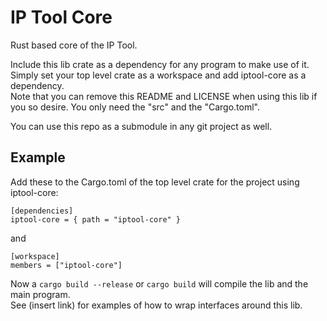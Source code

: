 IP Tool Core
===============
Rust based core of the IP Tool.

Include this lib crate  as a dependency for any program to make use of it.<br />
Simply set your top level crate as a workspace and add iptool-core as a dependency.<br />
Note that you can remove this README and LICENSE when using this lib if you so desire.
You only need the "src" and the "Cargo.toml".

You can use this repo as a submodule in any git project as well.

Example
--------
Add these to the Cargo.toml of the top level crate for the project using iptool-core:

```
[dependencies]
iptool-core = { path = "iptool-core" }
```

and

```
[workspace]
members = ["iptool-core"]
```

Now a `cargo build --release` or `cargo build` will compile the lib and the main program.<br />
See (insert link) for examples of how to wrap interfaces around this lib.

